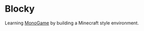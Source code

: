 # Blocky #

Learning [MonoGame](http://www.monogame.net/) by building a Minecraft style environment.